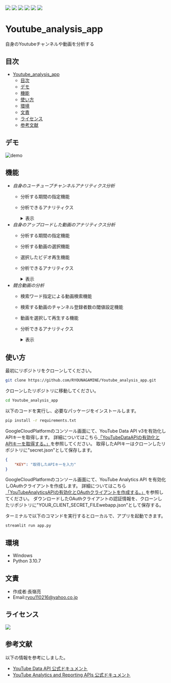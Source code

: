 ![](https://img.shields.io/github/repo-size/RYOUNAGAMINE/Youtube_analysis_app)
[![](https://img.shields.io/badge/YouTube-DataAPI-red)](https://developers.google.com/youtube/v3)
[![](https://img.shields.io/badge/YouTube-AnalyticsAPI-red)](https://developers.google.com/youtube/analytics)
![](https://img.shields.io/github/languages/top/RYOUNAGAMINE/Youtube_analysis_app)
![](https://img.shields.io/github/languages/count/RYOUNAGAMINE/Youtube_analysis_app)
![](https://img.shields.io/github/stars/RYOUNAGAMINE/Youtube_analysis_app?style=social)
# Youtube_analysis_app
自身のYoutubeチャンネルや動画を分析する

## 目次
- [Youtube\_analysis\_app](#youtube_analysis_app)
  - [目次](#目次)
  - [デモ](#デモ)
  - [機能](#機能)
  - [使い方](#使い方)
  - [環境](#環境)
  - [文責](#文責)
  - [ライセンス](#ライセンス)
  - [参考文献](#参考文献)

## デモ
![demo](https://user-images.githubusercontent.com/103870534/220037587-5e03ae9a-5da3-4e12-85c0-bda259783ea1.gif)

## 機能
- *自身のユーチューブチャンネルアナリティクス分析*
    - 分析する期間の指定機能
    - 分析できるアナリティクス
        <details>
        <summary>表示</summary>

        - 基本的なアナリティクス
            - 視聴回数
            - 視聴回数
            - 視聴時間
            - 高評価
            - 低評価
            - コメント
            - 共有回数
            - 登録回数
        - 日ごとの時系列アナリティクス(折れ線グラフ)
            - 視聴回数
            - 視聴時間
            - 登録者数
        - 性別年齢別のアナリティクス(円グラフ)
        - 再生場所の詳細アナリティクス
        - 国別のアナリティクス
        - 再生デバイスごとのアナリティクス
        - 検索ワード別の再生回数
        </details>
- *自身のアップロードした動画のアナリティクス分析*
    - 分析する期間の指定機能
    - 分析する動画の選択機能
    - 選択したビデオ再生機能
    - 分析できるアナリティクス
        <details>
        <summary>表示</summary>

        - 基本的なアナリティクス
            - 視聴回数
            - 視聴回数
            - 視聴時間
            - 高評価
            - 低評価
            - コメント
            - 共有回数
            - 登録回数
        - 日ごとの時系列アナリティクス(折れ線グラフ)
            - 視聴回数
            - 視聴時間
            - 登録者数
        - 視聴維持率(折れ線グラフ)
        - 性別年齢別のアナリティクス(円グラフ)
        - 再生場所の詳細アナリティクス
        - 検索ワード別の再生回数
        </details>
- *競合動画の分析*
    - 検索ワード指定による動画検索機能
    - 検索する動画のチャンネル登録者数の閾値設定機能
    - 動画を選択して再生する機能
    - 分析できるアナリティクス
        <details>
        <summary>表示</summary>

        - アップロード日
        - 視聴回数
        - 高評価
        - コメント数
        - チャンネル名
        - チャンネル登録者数
        </details>

## 使い方
最初にリポジトリをクローンしてください。
```bash
git clone https://github.com/RYOUNAGAMINE/Youtube_analysis_app.git
```

クローンしたリポジトリに移動してください。
```bash
cd Youtube_analysis_app
```


以下のコードを実行し、必要なパッケージをインストールします。
```bash
pip install -r requirements.txt
```



GoogleCloudPlatformのコンソール画面にて、YouTube Data API v3を有効化しAPIキーを取得します。
詳細についてはこちら[「YouTubeDataAPIの有効化とAPIキーを取得する。」](https://naga-tech.jp/160/)を参照してください。
取得したAPIキーはクローンしたリポジトリに"secret.json"として保存します。
```json
{
    "KEY": "取得したAPIキーを入力"
}
```
GoogleCloudPlatformのコンソール画面にて、YouTube Analytics API を有効化しOAuthクライアントを作成します。
詳細についてはこちら[「YouTubeAnalyticsAPIの有効化とOAuthクライアントを作成する。」](https://naga-tech.jp/104/)を参照してください。
ダウンロードしたOAuthクライアントの認証情報を、クローンしたリポジトリに"YOUR_CLIENT_SECRET_FILEwebapp.json"として保存する。



ターミナルで以下のコマンドを実行するとローカルで、アプリを起動できます。
```bash
streamlit run app.py
```
## 環境
- Windows
- Python 3.10.7


## 文責
- 作成者:長嶺亮
- Email:ryou110216@yahoo.co.jp

## ライセンス
[![](https://img.shields.io/github/license/RYOUNAGAMINE/Youtube_analysis_app)](LICENSE)

## 参考文献
以下の情報を参考にしました。
- [YouTube Data API 公式ドキュメント](https://developers.google.com/youtube/v3)
- [YouTube Analytics and Reporting APIs 公式ドキュメント](https://developers.google.com/youtube/analytics)
